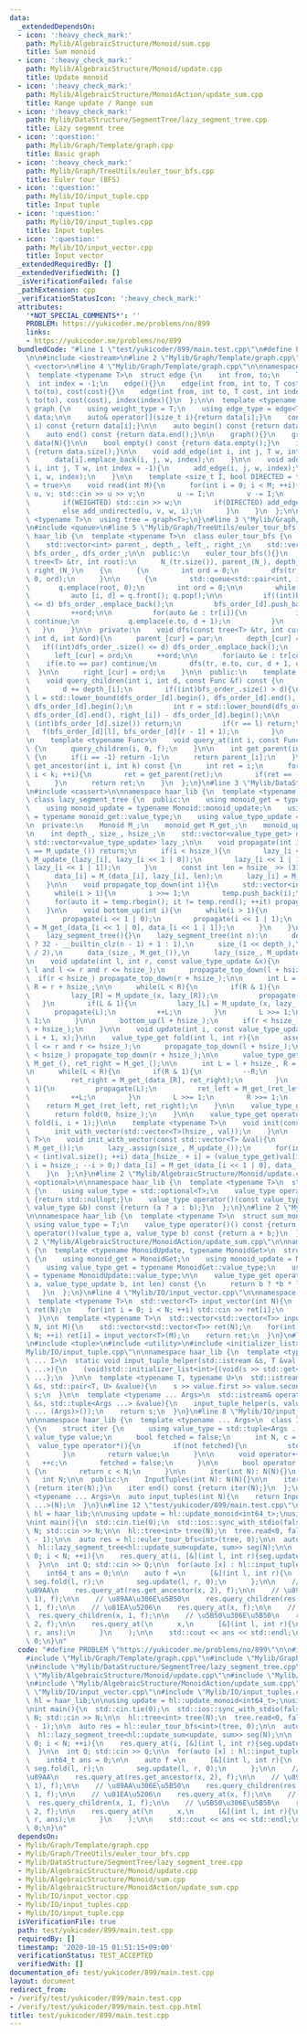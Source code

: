 ```yaml
---
data:
  _extendedDependsOn:
  - icon: ':heavy_check_mark:'
    path: Mylib/AlgebraicStructure/Monoid/sum.cpp
    title: Sum monoid
  - icon: ':heavy_check_mark:'
    path: Mylib/AlgebraicStructure/Monoid/update.cpp
    title: Update monoid
  - icon: ':heavy_check_mark:'
    path: Mylib/AlgebraicStructure/MonoidAction/update_sum.cpp
    title: Range update / Range sum
  - icon: ':heavy_check_mark:'
    path: Mylib/DataStructure/SegmentTree/lazy_segment_tree.cpp
    title: Lazy segment tree
  - icon: ':question:'
    path: Mylib/Graph/Template/graph.cpp
    title: Basic graph
  - icon: ':heavy_check_mark:'
    path: Mylib/Graph/TreeUtils/euler_tour_bfs.cpp
    title: Euler tour (BFS)
  - icon: ':question:'
    path: Mylib/IO/input_tuple.cpp
    title: Input tuple
  - icon: ':question:'
    path: Mylib/IO/input_tuples.cpp
    title: Input tuples
  - icon: ':question:'
    path: Mylib/IO/input_vector.cpp
    title: Input vector
  _extendedRequiredBy: []
  _extendedVerifiedWith: []
  _isVerificationFailed: false
  _pathExtension: cpp
  _verificationStatusIcon: ':heavy_check_mark:'
  attributes:
    '*NOT_SPECIAL_COMMENTS*': ''
    PROBLEM: https://yukicoder.me/problems/no/899
    links:
    - https://yukicoder.me/problems/no/899
  bundledCode: "#line 1 \"test/yukicoder/899/main.test.cpp\"\n#define PROBLEM \"https://yukicoder.me/problems/no/899\"\
    \n\n#include <iostream>\n#line 2 \"Mylib/Graph/Template/graph.cpp\"\n#include\
    \ <vector>\n#line 4 \"Mylib/Graph/Template/graph.cpp\"\n\nnamespace haar_lib {\n\
    \  template <typename T>\n  struct edge {\n    int from, to;\n    T cost;\n  \
    \  int index = -1;\n    edge(){}\n    edge(int from, int to, T cost): from(from),\
    \ to(to), cost(cost){}\n    edge(int from, int to, T cost, int index): from(from),\
    \ to(to), cost(cost), index(index){}\n  };\n\n  template <typename T>\n  struct\
    \ graph {\n    using weight_type = T;\n    using edge_type = edge<T>;\n\n    std::vector<std::vector<edge<T>>>\
    \ data;\n\n    auto& operator[](size_t i){return data[i];}\n    const auto& operator[](size_t\
    \ i) const {return data[i];}\n\n    auto begin() const {return data.begin();}\n\
    \    auto end() const {return data.end();}\n\n    graph(){}\n    graph(int N):\
    \ data(N){}\n\n    bool empty() const {return data.empty();}\n    int size() const\
    \ {return data.size();}\n\n    void add_edge(int i, int j, T w, int index = -1){\n\
    \      data[i].emplace_back(i, j, w, index);\n    }\n\n    void add_undirected(int\
    \ i, int j, T w, int index = -1){\n      add_edge(i, j, w, index);\n      add_edge(j,\
    \ i, w, index);\n    }\n\n    template <size_t I, bool DIRECTED = true, bool WEIGHTED\
    \ = true>\n    void read(int M){\n      for(int i = 0; i < M; ++i){\n        int\
    \ u, v; std::cin >> u >> v;\n        u -= I;\n        v -= I;\n        T w = 1;\n\
    \        if(WEIGHTED) std::cin >> w;\n        if(DIRECTED) add_edge(u, v, w, i);\n\
    \        else add_undirected(u, v, w, i);\n      }\n    }\n  };\n\n  template\
    \ <typename T>\n  using tree = graph<T>;\n}\n#line 3 \"Mylib/Graph/TreeUtils/euler_tour_bfs.cpp\"\
    \n#include <queue>\n#line 5 \"Mylib/Graph/TreeUtils/euler_tour_bfs.cpp\"\n\nnamespace\
    \ haar_lib {\n  template <typename T>\n  class euler_tour_bfs {\n    int N_;\n\
    \    std::vector<int> parent_, depth_, left_, right_;\n    std::vector<std::vector<int>>\
    \ bfs_order_, dfs_order_;\n\n  public:\n    euler_tour_bfs(){}\n    euler_tour_bfs(const\
    \ tree<T> &tr, int root):\n      N_(tr.size()), parent_(N_), depth_(N_), left_(N_),\
    \ right_(N_)\n    {\n      {\n        int ord = 0;\n        dfs(tr, root, -1,\
    \ 0, ord);\n      }\n\n      {\n        std::queue<std::pair<int, int>> q;\n \
    \       q.emplace(root, 0);\n        int ord = 0;\n\n        while(not q.empty()){\n\
    \          auto [i, d] = q.front(); q.pop();\n\n          if((int)bfs_order_.size()\
    \ <= d) bfs_order_.emplace_back();\n          bfs_order_[d].push_back(ord);\n\
    \          ++ord;\n\n          for(auto &e : tr[i]){\n            if(e.to == parent_[i])\
    \ continue;\n            q.emplace(e.to, d + 1);\n          }\n        }\n   \
    \   }\n    }\n\n  private:\n    void dfs(const tree<T> &tr, int cur, int par,\
    \ int d, int &ord){\n      parent_[cur] = par;\n      depth_[cur] = d;\n\n   \
    \   if((int)dfs_order_.size() <= d) dfs_order_.emplace_back();\n      dfs_order_[d].push_back(ord);\n\
    \      left_[cur] = ord;\n      ++ord;\n\n      for(auto &e : tr[cur]){\n    \
    \    if(e.to == par) continue;\n        dfs(tr, e.to, cur, d + 1, ord);\n    \
    \  }\n\n      right_[cur] = ord;\n    }\n\n  public:\n    template <typename Func>\n\
    \    void query_children(int i, int d, const Func &f) const {\n      if(i != -1){\n\
    \        d += depth_[i];\n        if((int)bfs_order_.size() > d){\n          int\
    \ l = std::lower_bound(dfs_order_[d].begin(), dfs_order_[d].end(), left_[i]) -\
    \ dfs_order_[d].begin();\n          int r = std::lower_bound(dfs_order_[d].begin(),\
    \ dfs_order_[d].end(), right_[i]) - dfs_order_[d].begin();\n\n          if(l >=\
    \ (int)bfs_order_[d].size()) return;\n          if(r == l) return;\n\n       \
    \   f(bfs_order_[d][l], bfs_order_[d][r - 1] + 1);\n        }\n      }\n    }\n\
    \n    template <typename Func>\n    void query_at(int i, const Func &f) const\
    \ {\n      query_children(i, 0, f);\n    }\n\n    int get_parent(int i) const\
    \ {\n      if(i == -1) return -1;\n      return parent_[i];\n    }\n\n    int\
    \ get_ancestor(int i, int k) const {\n      int ret = i;\n      for(int i = 0;\
    \ i < k; ++i){\n        ret = get_parent(ret);\n        if(ret == -1) break;\n\
    \      }\n      return ret;\n    }\n  };\n}\n#line 3 \"Mylib/DataStructure/SegmentTree/lazy_segment_tree.cpp\"\
    \n#include <cassert>\n\nnamespace haar_lib {\n  template <typename Monoid>\n \
    \ class lazy_segment_tree {\n  public:\n    using monoid_get = typename Monoid::monoid_get;\n\
    \    using monoid_update = typename Monoid::monoid_update;\n    using value_type_get\
    \ = typename monoid_get::value_type;\n    using value_type_update = typename monoid_update::value_type;\n\
    \n  private:\n    Monoid M_;\n    monoid_get M_get_;\n    monoid_update M_update_;\n\
    \n    int depth_, size_, hsize_;\n    std::vector<value_type_get> data_;\n   \
    \ std::vector<value_type_update> lazy_;\n\n    void propagate(int i){\n      if(lazy_[i]\
    \ == M_update_()) return;\n      if(i < hsize_){\n        lazy_[i << 1 | 0] =\
    \ M_update_(lazy_[i], lazy_[i << 1 | 0]);\n        lazy_[i << 1 | 1] = M_update_(lazy_[i],\
    \ lazy_[i << 1 | 1]);\n      }\n      const int len = hsize_ >> (31 - __builtin_clz(i));\n\
    \      data_[i] = M_(data_[i], lazy_[i], len);\n      lazy_[i] = M_update_();\n\
    \    }\n\n    void propagate_top_down(int i){\n      std::vector<int> temp;\n\
    \      while(i > 1){\n        i >>= 1;\n        temp.push_back(i);\n      }\n\n\
    \      for(auto it = temp.rbegin(); it != temp.rend(); ++it) propagate(*it);\n\
    \    }\n\n    void bottom_up(int i){\n      while(i > 1){\n        i >>= 1;\n\
    \        propagate(i << 1 | 0);\n        propagate(i << 1 | 1);\n        data_[i]\
    \ = M_get_(data_[i << 1 | 0], data_[i << 1 | 1]);\n      }\n    }\n\n  public:\n\
    \    lazy_segment_tree(){}\n    lazy_segment_tree(int n):\n      depth_(n > 1\
    \ ? 32 - __builtin_clz(n - 1) + 1 : 1),\n      size_(1 << depth_),\n      hsize_(size_\
    \ / 2),\n      data_(size_, M_get_()),\n      lazy_(size_, M_update_())\n    {}\n\
    \n    void update(int l, int r, const value_type_update &x){\n      assert(0 <=\
    \ l and l <= r and r <= hsize_);\n      propagate_top_down(l + hsize_);\n    \
    \  if(r < hsize_) propagate_top_down(r + hsize_);\n\n      int L = l + hsize_,\
    \ R = r + hsize_;\n\n      while(L < R){\n        if(R & 1){\n          --R;\n\
    \          lazy_[R] = M_update_(x, lazy_[R]);\n          propagate(R);\n     \
    \   }\n        if(L & 1){\n          lazy_[L] = M_update_(x, lazy_[L]);\n    \
    \      propagate(L);\n          ++L;\n        }\n        L >>= 1;\n        R >>=\
    \ 1;\n      }\n\n      bottom_up(l + hsize_);\n      if(r < hsize_) bottom_up(r\
    \ + hsize_);\n    }\n\n    void update(int i, const value_type_update &x){update(i,\
    \ i + 1, x);}\n\n    value_type_get fold(int l, int r){\n      assert(0 <= l and\
    \ l <= r and r <= hsize_);\n      propagate_top_down(l + hsize_);\n      if(r\
    \ < hsize_) propagate_top_down(r + hsize_);\n\n      value_type_get ret_left =\
    \ M_get_(), ret_right = M_get_();\n\n      int L = l + hsize_, R = r + hsize_;\n\
    \n      while(L < R){\n        if(R & 1){\n          --R;\n          propagate(R);\n\
    \          ret_right = M_get_(data_[R], ret_right);\n        }\n        if(L &\
    \ 1){\n          propagate(L);\n          ret_left = M_get_(ret_left, data_[L]);\n\
    \          ++L;\n        }\n        L >>= 1;\n        R >>= 1;\n      }\n\n  \
    \    return M_get_(ret_left, ret_right);\n    }\n\n    value_type_get fold_all(){\n\
    \      return fold(0, hsize_);\n    }\n\n    value_type_get operator[](int i){return\
    \ fold(i, i + 1);}\n\n    template <typename T>\n    void init(const T &val){\n\
    \      init_with_vector(std::vector<T>(hsize_, val));\n    }\n\n    template <typename\
    \ T>\n    void init_with_vector(const std::vector<T> &val){\n      data_.assign(size_,\
    \ M_get_());\n      lazy_.assign(size_, M_update_());\n      for(int i = 0; i\
    \ < (int)val.size(); ++i) data_[hsize_ + i] = (value_type_get)val[i];\n      for(int\
    \ i = hsize_; --i > 0;) data_[i] = M_get_(data_[i << 1 | 0], data_[i << 1 | 1]);\n\
    \    }\n  };\n}\n#line 2 \"Mylib/AlgebraicStructure/Monoid/update.cpp\"\n#include\
    \ <optional>\n\nnamespace haar_lib {\n  template <typename T>\n  struct update_monoid\
    \ {\n    using value_type = std::optional<T>;\n    value_type operator()() const\
    \ {return std::nullopt;}\n    value_type operator()(const value_type &a, const\
    \ value_type &b) const {return (a ? a : b);}\n  };\n}\n#line 2 \"Mylib/AlgebraicStructure/Monoid/sum.cpp\"\
    \n\nnamespace haar_lib {\n  template <typename T>\n  struct sum_monoid {\n   \
    \ using value_type = T;\n    value_type operator()() const {return 0;}\n    value_type\
    \ operator()(value_type a, value_type b) const {return a + b;}\n  };\n}\n#line\
    \ 2 \"Mylib/AlgebraicStructure/MonoidAction/update_sum.cpp\"\n\nnamespace haar_lib\
    \ {\n  template <typename MonoidUpdate, typename MonoidGet>\n  struct update_sum\
    \ {\n    using monoid_get = MonoidGet;\n    using monoid_update = MonoidUpdate;\n\
    \    using value_type_get = typename MonoidGet::value_type;\n    using value_type_update\
    \ = typename MonoidUpdate::value_type;\n\n    value_type_get operator()(value_type_get\
    \ a, value_type_update b, int len) const {\n      return b ? *b * len : a;\n \
    \   }\n  };\n}\n#line 4 \"Mylib/IO/input_vector.cpp\"\n\nnamespace haar_lib {\n\
    \  template <typename T>\n  std::vector<T> input_vector(int N){\n    std::vector<T>\
    \ ret(N);\n    for(int i = 0; i < N; ++i) std::cin >> ret[i];\n    return ret;\n\
    \  }\n\n  template <typename T>\n  std::vector<std::vector<T>> input_vector(int\
    \ N, int M){\n    std::vector<std::vector<T>> ret(N);\n    for(int i = 0; i <\
    \ N; ++i) ret[i] = input_vector<T>(M);\n    return ret;\n  }\n}\n#line 4 \"Mylib/IO/input_tuples.cpp\"\
    \n#include <tuple>\n#include <utility>\n#include <initializer_list>\n#line 6 \"\
    Mylib/IO/input_tuple.cpp\"\n\nnamespace haar_lib {\n  template <typename T, size_t\
    \ ... I>\n  static void input_tuple_helper(std::istream &s, T &val, std::index_sequence<I\
    \ ...>){\n    (void)std::initializer_list<int>{(void(s >> std::get<I>(val)), 0)\
    \ ...};\n  }\n\n  template <typename T, typename U>\n  std::istream& operator>>(std::istream\
    \ &s, std::pair<T, U> &value){\n    s >> value.first >> value.second;\n    return\
    \ s;\n  }\n\n  template <typename ... Args>\n  std::istream& operator>>(std::istream\
    \ &s, std::tuple<Args ...> &value){\n    input_tuple_helper(s, value, std::make_index_sequence<sizeof\
    \ ... (Args)>());\n    return s;\n  }\n}\n#line 8 \"Mylib/IO/input_tuples.cpp\"\
    \n\nnamespace haar_lib {\n  template <typename ... Args>\n  class InputTuples\
    \ {\n    struct iter {\n      using value_type = std::tuple<Args ...>;\n     \
    \ value_type value;\n      bool fetched = false;\n      int N, c = 0;\n\n    \
    \  value_type operator*(){\n        if(not fetched){\n          std::cin >> value;\n\
    \        }\n        return value;\n      }\n\n      void operator++(){\n     \
    \   ++c;\n        fetched = false;\n      }\n\n      bool operator!=(iter &) const\
    \ {\n        return c < N;\n      }\n\n      iter(int N): N(N){}\n    };\n\n \
    \   int N;\n\n  public:\n    InputTuples(int N): N(N){}\n\n    iter begin() const\
    \ {return iter(N);}\n    iter end() const {return iter(N);}\n  };\n\n  template\
    \ <typename ... Args>\n  auto input_tuples(int N){\n    return InputTuples<Args\
    \ ...>(N);\n  }\n}\n#line 12 \"test/yukicoder/899/main.test.cpp\"\n\nnamespace\
    \ hl = haar_lib;\n\nusing update = hl::update_monoid<int64_t>;\nusing sum = hl::sum_monoid<int64_t>;\n\
    \nint main(){\n  std::cin.tie(0);\n  std::ios::sync_with_stdio(false);\n\n  int\
    \ N; std::cin >> N;\n\n  hl::tree<int> tree(N);\n  tree.read<0, false, false>(N\
    \ - 1);\n\n  auto res = hl::euler_tour_bfs<int>(tree, 0);\n\n  auto A = hl::input_vector<int64_t>(N);\n\
    \  hl::lazy_segment_tree<hl::update_sum<update, sum>> seg(N);\n\n  for(int i =\
    \ 0; i < N; ++i){\n    res.query_at(i, [&](int l, int r){seg.update(l, r, A[i]);});\n\
    \  }\n\n  int Q; std::cin >> Q;\n\n  for(auto [x] : hl::input_tuples<int>(Q)){\n\
    \    int64_t ans = 0;\n\n    auto f =\n      [&](int l, int r){\n        ans +=\
    \ seg.fold(l, r);\n        seg.update(l, r, 0);\n      };\n\n    // \u89AA\u306E\
    \u89AA\n    res.query_at(res.get_ancestor(x, 2), f);\n\n    // \u89AA\n    res.query_at(res.get_ancestor(x,\
    \ 1), f);\n\n    // \u89AA\u306E\u5B50\n    res.query_children(res.get_parent(x),\
    \ 1, f);\n\n    // \u81EA\u5206\n    res.query_at(x, f);\n\n    // \u5B50\n  \
    \  res.query_children(x, 1, f);\n\n    // \u5B50\u306E\u5B50\n    res.query_children(x,\
    \ 2, f);\n\n    res.query_at(\n      x,\n      [&](int l, int r){\n        seg.update(l,\
    \ r, ans);\n      }\n    );\n\n    std::cout << ans << std::endl;\n  }\n\n  return\
    \ 0;\n}\n"
  code: "#define PROBLEM \"https://yukicoder.me/problems/no/899\"\n\n#include <iostream>\n\
    #include \"Mylib/Graph/Template/graph.cpp\"\n#include \"Mylib/Graph/TreeUtils/euler_tour_bfs.cpp\"\
    \n#include \"Mylib/DataStructure/SegmentTree/lazy_segment_tree.cpp\"\n#include\
    \ \"Mylib/AlgebraicStructure/Monoid/update.cpp\"\n#include \"Mylib/AlgebraicStructure/Monoid/sum.cpp\"\
    \n#include \"Mylib/AlgebraicStructure/MonoidAction/update_sum.cpp\"\n#include\
    \ \"Mylib/IO/input_vector.cpp\"\n#include \"Mylib/IO/input_tuples.cpp\"\n\nnamespace\
    \ hl = haar_lib;\n\nusing update = hl::update_monoid<int64_t>;\nusing sum = hl::sum_monoid<int64_t>;\n\
    \nint main(){\n  std::cin.tie(0);\n  std::ios::sync_with_stdio(false);\n\n  int\
    \ N; std::cin >> N;\n\n  hl::tree<int> tree(N);\n  tree.read<0, false, false>(N\
    \ - 1);\n\n  auto res = hl::euler_tour_bfs<int>(tree, 0);\n\n  auto A = hl::input_vector<int64_t>(N);\n\
    \  hl::lazy_segment_tree<hl::update_sum<update, sum>> seg(N);\n\n  for(int i =\
    \ 0; i < N; ++i){\n    res.query_at(i, [&](int l, int r){seg.update(l, r, A[i]);});\n\
    \  }\n\n  int Q; std::cin >> Q;\n\n  for(auto [x] : hl::input_tuples<int>(Q)){\n\
    \    int64_t ans = 0;\n\n    auto f =\n      [&](int l, int r){\n        ans +=\
    \ seg.fold(l, r);\n        seg.update(l, r, 0);\n      };\n\n    // \u89AA\u306E\
    \u89AA\n    res.query_at(res.get_ancestor(x, 2), f);\n\n    // \u89AA\n    res.query_at(res.get_ancestor(x,\
    \ 1), f);\n\n    // \u89AA\u306E\u5B50\n    res.query_children(res.get_parent(x),\
    \ 1, f);\n\n    // \u81EA\u5206\n    res.query_at(x, f);\n\n    // \u5B50\n  \
    \  res.query_children(x, 1, f);\n\n    // \u5B50\u306E\u5B50\n    res.query_children(x,\
    \ 2, f);\n\n    res.query_at(\n      x,\n      [&](int l, int r){\n        seg.update(l,\
    \ r, ans);\n      }\n    );\n\n    std::cout << ans << std::endl;\n  }\n\n  return\
    \ 0;\n}\n"
  dependsOn:
  - Mylib/Graph/Template/graph.cpp
  - Mylib/Graph/TreeUtils/euler_tour_bfs.cpp
  - Mylib/DataStructure/SegmentTree/lazy_segment_tree.cpp
  - Mylib/AlgebraicStructure/Monoid/update.cpp
  - Mylib/AlgebraicStructure/Monoid/sum.cpp
  - Mylib/AlgebraicStructure/MonoidAction/update_sum.cpp
  - Mylib/IO/input_vector.cpp
  - Mylib/IO/input_tuples.cpp
  - Mylib/IO/input_tuple.cpp
  isVerificationFile: true
  path: test/yukicoder/899/main.test.cpp
  requiredBy: []
  timestamp: '2020-10-15 01:51:15+09:00'
  verificationStatus: TEST_ACCEPTED
  verifiedWith: []
documentation_of: test/yukicoder/899/main.test.cpp
layout: document
redirect_from:
- /verify/test/yukicoder/899/main.test.cpp
- /verify/test/yukicoder/899/main.test.cpp.html
title: test/yukicoder/899/main.test.cpp
---
```

